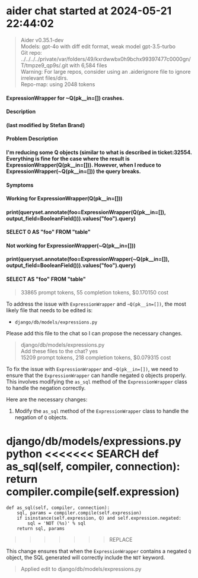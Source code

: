 
# aider chat started at 2024-05-21 22:44:02

> Aider v0.35.1-dev  
> Models: gpt-4o with diff edit format, weak model gpt-3.5-turbo  
> Git repo: ../../../../private/var/folders/49/kxrdwwbx0h9bchx99397477c0000gn/T/tmpze9_qp9s/.git with 6,584 files  
> Warning: For large repos, consider using an .aiderignore file to ignore irrelevant files/dirs.  
> Repo-map: using 2048 tokens  

#### ExpressionWrapper for ~Q(pk__in=[]) crashes.  
#### Description  
#### 	   
#### 		(last modified by Stefan Brand)  
#### 	   
#### Problem Description  
#### I'm reducing some Q objects (similar to what is described in ticket:32554. Everything is fine for the case where the result is ExpressionWrapper(Q(pk__in=[])). However, when I reduce to ExpressionWrapper(~Q(pk__in=[])) the query breaks.  
#### Symptoms  
#### Working for ExpressionWrapper(Q(pk__in=[]))  
#### print(queryset.annotate(foo=ExpressionWrapper(Q(pk__in=[]), output_field=BooleanField())).values("foo").query)  
#### SELECT 0 AS "foo" FROM "table"  
#### Not working for ExpressionWrapper(~Q(pk__in=[]))  
#### print(queryset.annotate(foo=ExpressionWrapper(~Q(pk__in=[]), output_field=BooleanField())).values("foo").query)  
#### SELECT AS "foo" FROM "table"  
> 33865 prompt tokens, 55 completion tokens, $0.170150 cost  

To address the issue with `ExpressionWrapper` and `~Q(pk__in=[])`, the most likely file that needs to be edited is:

- `django/db/models/expressions.py`

Please add this file to the chat so I can propose the necessary changes.

> django/db/models/expressions.py  
> Add these files to the chat? yes  
> 15209 prompt tokens, 218 completion tokens, $0.079315 cost  

To fix the issue with `ExpressionWrapper` and `~Q(pk__in=[])`, we need to ensure that the `ExpressionWrapper` can handle negated `Q` objects properly. This involves modifying the `as_sql` method of the `ExpressionWrapper` class to handle the negation correctly.

Here are the necessary changes:

1. Modify the `as_sql` method of the `ExpressionWrapper` class to handle the negation of `Q` objects.

django/db/models/expressions.py
<source>python
<<<<<<< SEARCH
    def as_sql(self, compiler, connection):
        return compiler.compile(self.expression)
=======
    def as_sql(self, compiler, connection):
        sql, params = compiler.compile(self.expression)
        if isinstance(self.expression, Q) and self.expression.negated:
            sql = 'NOT (%s)' % sql
        return sql, params
>>>>>>> REPLACE
</source>

This change ensures that when the `ExpressionWrapper` contains a negated `Q` object, the SQL generated will correctly include the `NOT` keyword.

> Applied edit to django/db/models/expressions.py  
